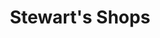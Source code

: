 ---
title: "Stewart's Shops"
url: /little-falls/stewarts-shops-north-ann-street/
shop: convenience
---